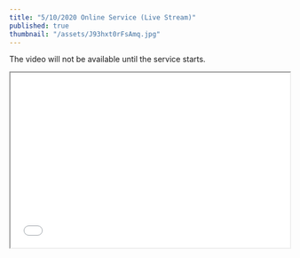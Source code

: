 ```yaml
---
title: "5/10/2020 Online Service (Live Stream)"
published: true
thumbnail: "/assets/J93hxt0rFsAmq.jpg"
---
```

The video will not be available until the service starts.
<iframe width="100%" height="315" src="YOU_TUBE_LINK_here frameborder="0" allow="accelerometer; autoplay; encrypted-media; gyroscope; picture-in-picture" allowfullscreen></iframe>

